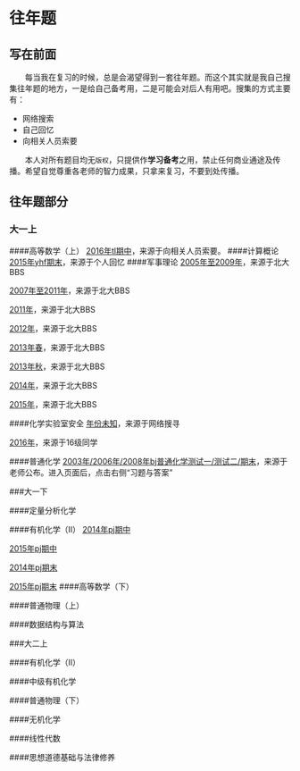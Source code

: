 # 往年题
## 写在前面
&ensp;&ensp;&ensp;&ensp;每当我在复习的时候，总是会渴望得到一套往年题。而这个其实就是我自己搜集往年题的地方，一是给自己备考用，二是可能会对后人有用吧。搜集的方式主要有：
+  网络搜索
+  自己回忆
+  向相关人员索要 

&ensp;&ensp;&ensp;&ensp;本人对所有题目均无`版权`，只提供作**学习备考**之用，禁止任何商业通途及传播。希望自觉尊重各老师的智力成果，只拿来复习，不要到处传播。

## 往年题部分
### 大一上
####高等数学（上）
[2016年tl期中](https://wx2.qq.com/cgi-bin/mmwebwx-bin/webwxcheckurl?requrl=http%3A%2F%2Fmp.weixin.qq.com%2Fs%3F__biz%3DMzIxNzY0Njk5OA%3D%3D%26mid%3D2247483702%26idx%3D2%26sn%3D4209e0c083ba819a0caf8aa631205152%26chksm%3D97f7d3cfa0805ad97f95d4f2bd8a85e2938afb33405d26c16010506bb6dfcda5217ae7d9389e%26mpshare%3D1%26scene%3D1%26srcid%3D0106kKSvKNKB9kELWZcFN2Uv%23rd&skey=%40crypt_9f8d2b49_00af65f72286531be271746e7f298406&deviceid=e166903851731949&pass_ticket=undefined&opcode=2&scene=1&username=@782589ee0bcdd36fd50f638baccc9fd656c8e9684187f234d38176980e908c09)，来源于向相关人员索要。
####计算概论
[2015年yhf期末](https://acm.bnu.edu.cn/v3/contest_show.php?cid=7475)，来源于个人回忆
####军事理论
[2005年至2009年](https://bbs.pku.edu.cn/v2/collection-read.php?path=groups%2FGROUP_8%2FCourses%2FDBDE6C274%2FD69C3DBA2%2FD5801547C%2FM.1244128672.A)，来源于北大BBS

[2007年至2011年](https://bbs.pku.edu.cn/v2/collection-read.php?path=groups%2FGROUP_8%2FCourses%2FDBDE6C274%2FD69C3DBA2%2FD5801547C%2FM.1308153290.A)，来源于北大BBS

[2011年](https://bbs.pku.edu.cn/v2/collection-read.php?path=groups%2FGROUP_8%2FCourses%2FDBDE6C274%2FD69C3DBA2%2FD5801547C%2FM.1325076729.A)，来源于北大BBS

[2012年](https://bbs.pku.edu.cn/v2/collection-read.php?path=groups%2FGROUP_8%2FCourses%2FDBDE6C274%2FD69C3DBA2%2FD5801547C%2FM.1339601231.A)，来源于北大BBS

[2013年春](https://bbs.pku.edu.cn/v2/collection-read.php?path=groups%2FGROUP_8%2FCourses%2FDBDE6C274%2FD69C3DBA2%2FD5801547C%2FM.1357742134.A)，来源于北大BBS

[2013年秋](https://bbs.pku.edu.cn/v2/collection-read.php?path=groups%2FGROUP_8%2FCourses%2FDBDE6C274%2FD69C3DBA2%2FD5801547C%2FM.1357741370.A)，来源于北大BBS

[2014年](https://bbs.pku.edu.cn/v2/collection-read.php?path=groups%2FGROUP_8%2FCourses%2FDBDE6C274%2FD69C3DBA2%2FD5801547C%2FM.1403804665.A)，来源于北大BBS

[2015年](https://bbs.pku.edu.cn/v2/collection-read.php?path=groups%2FGROUP_8%2FCourses%2FDBDE6C274%2FD69C3DBA2%2FD5801547C%2FM.1420640455.A)，来源于北大BBS

####化学实验室安全
[年份未知](https://github.com/CloudOfStudy/exams/blob/master/folder/%E5%8C%96%E5%AD%A6%E5%AE%9E%E9%AA%8C%E5%AE%A4%E5%AE%89%E5%85%A8%E6%9C%AA%E7%9F%A5%E5%B9%B4%E4%BB%BD)，来源于网络搜寻

[2016年](https://github.com/CloudOfStudy/exams/blob/master/folder/%E5%8C%96%E5%AE%892016)，来源于16级同学

####普通化学
[2003年/2006年/2008年bj普通化学测试一/测试二/期末](http://www.chem.pku.edu.cn/page/bianj/)，来源于老师公布。进入页面后，点击右侧“习题与答案”

###大一下

####定量分析化学

####有机化学（II）
[2014年pj期中](https://wx2.qq.com/cgi-bin/mmwebwx-bin/webwxcheckurl?requrl=http%3A%2F%2Fmp.weixin.qq.com%2Fs%3F__biz%3DMzAwNDcxMjYxMQ%3D%3D%26mid%3D214746570%26idx%3D1%26sn%3Dcd7ea235a9a5fe9d6a7145764620689a%26scene%3D18%26mpshare%3D1%26scene%3D1%26srcid%3D0106xV87R0LiyT8YIuP185QN%23rd&skey=%40crypt_9f8d2b49_0dd364dd1bc93120e1e9e0e13cfec3df&deviceid=e187376576752053&pass_ticket=undefined&opcode=2&scene=1&username=@3d1ec4b1640afecdce46f618c5cea8952b756567493b38debf387665ef286121)

[2015年pj期中](https://mp.weixin.qq.com/s?__biz=MzAwNDcxMjYxMQ==&mid=214798016&idx=1&sn=dad0b0255f6f5b9a630705dc81ae26d7&scene=18&mpshare=1&scene=1&srcid=01063uKU7Rg8i0rtsk20PSjR&pass_ticket=22s1mQvZNBNesPblJt1y0yIWV92NVl1HEZrtJpk07TFhNLot3m0LN9MIRvT7%2FJTp#rd)

[2014年pj期末](https://wx2.qq.com/cgi-bin/mmwebwx-bin/webwxcheckurl?requrl=http%3A%2F%2Fmp.weixin.qq.com%2Fs%3F__biz%3DMzAwNDcxMjYxMQ%3D%3D%26mid%3D400312701%26idx%3D1%26sn%3D30a0577bb911bba514ab1c4b79c3c715%26scene%3D18%26mpshare%3D1%26scene%3D1%26srcid%3D0106SgzWWvN7wrIO5Cfzfqn8%23rd&skey=%40crypt_9f8d2b49_0dd364dd1bc93120e1e9e0e13cfec3df&deviceid=e187376576752053&pass_ticket=undefined&opcode=2&scene=1&username=@3d1ec4b1640afecdce46f618c5cea8952b756567493b38debf387665ef286121)

[2015年pj期末](https://mp.weixin.qq.com/s?__biz=MzAwNDcxMjYxMQ==&mid=400312682&idx=1&sn=fa3a14e10f02be2f21921906a41dbffe&scene=18&mpshare=1&scene=1&srcid=0106WjWlc9XiuKDRYJ8k7aSJ&pass_ticket=22s1mQvZNBNesPblJt1y0yIWV92NVl1HEZrtJpk07TFhNLot3m0LN9MIRvT7%2FJTp#rd)
####高等数学（下）

####普通物理（上）

####数据结构与算法

###大二上

####有机化学（II）

####中级有机化学

####普通物理（下）

####无机化学

####线性代数

####思想道德基础与法律修养
